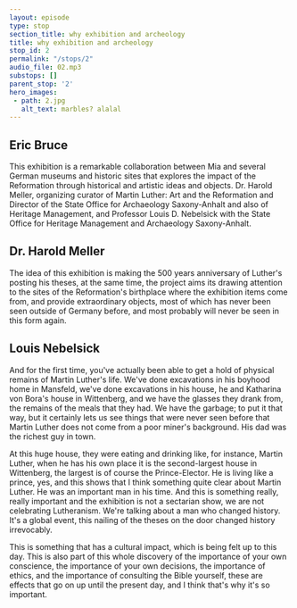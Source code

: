 ```yaml
---
layout: episode
type: stop
section_title: why exhibition and archeology
title: why exhibition and archeology
stop_id: 2
permalink: "/stops/2"
audio_file: 02.mp3
substops: []
parent_stop: '2'
hero_images:
 - path: 2.jpg
   alt_text: marbles? alalal
---
```


## Eric Bruce

This exhibition is a remarkable collaboration between Mia and several German museums and historic sites that explores the impact of the Reformation through historical and artistic ideas and objects. Dr. Harold Meller, organizing curator of Martin Luther: Art and the Reformation and Director of the State Office for Archaeology Saxony-Anhalt and also of Heritage Management, and Professor Louis D. Nebelsick with the State Office for Heritage Management and Archaeology Saxony-Anhalt.

## Dr. Harold Meller

The idea of this exhibition is making the 500 years anniversary of Luther's posting his theses, at the same time, the project aims its drawing attention to the sites of the Reformation's birthplace where the exhibition items come from, and provide extraordinary objects, most of which has never been seen outside of Germany before, and most probably will never be seen in this form again.

## Louis Nebelsick

And for the first time, you've actually been able to get a hold of physical remains of Martin Luther's life. We've done excavations in his boyhood home in Mansfeld, we've done excavations in his house, he and Katharina von Bora's house in Wittenberg, and we have the glasses they drank from, the remains of the meals that they had. We have the garbage; to put it that way, but it certainly lets us see things that were never seen before that Martin Luther does not come from a poor miner's background. His dad was the richest guy in town.

At this huge house, they were eating and drinking like, for instance, Martin Luther, when he has his own place it is the second-largest house in Wittenberg, the largest is of course the Prince-Elector. He is living like a prince, yes, and this shows that I think something quite clear about Martin Luther. He was an important man in his time. And this is something really, really important and the exhibition is not a sectarian show, we are not celebrating Lutheranism. We're talking about a man who changed history. It's a global event, this nailing of the theses on the door changed history irrevocably.

This is something that has a cultural impact, which is being felt up to this day. This is also part of this whole discovery of the importance of your own conscience, the importance of your own decisions, the importance of ethics, and the importance of consulting the Bible yourself, these are effects that go on up until the present day, and I think that's why it's so important.
